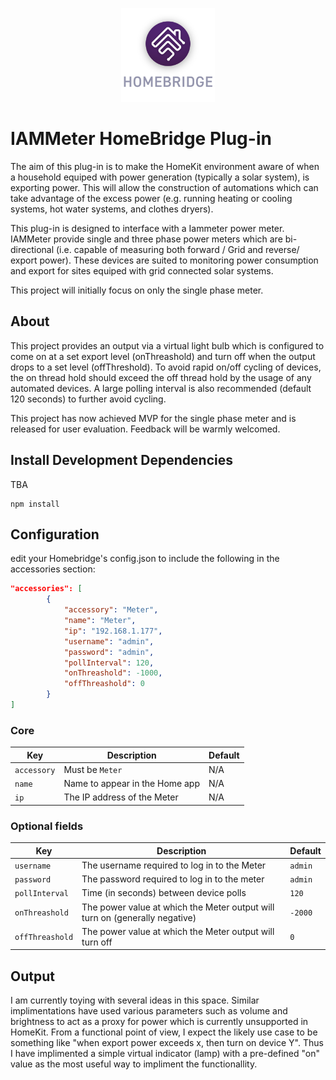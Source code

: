 <p align="center">
<img src="https://github.com/homebridge/branding/raw/master/logos/homebridge-wordmark-logo-vertical.png" width="150">
</p>

# IAMMeter HomeBridge Plug-in

The aim of this plug-in is to make the HomeKit environment aware of when a household equiped with power generation (typically a solar system), is exporting power. This will allow the construction of automations which can take advantage of the excess power (e.g. running heating or cooling systems, hot water systems, and clothes dryers).

This plug-in is designed to interface with a Iammeter power meter. IAMMeter provide single and three phase power meters which are bi-directional (i.e. capable of measuring both forward / Grid and reverse/ export power). These devices are suited to monitoring power consumption and export for sites equiped with grid connected solar systems.

This project will initially focus on only the single phase meter.

## About

This project provides an output via a virtual light bulb which is configured to come on at a set export level (onThreashold) and turn off when the output drops to a set level (offThreshold). To avoid rapid on/off cycling of devices, the on thread hold should exceed the off thread hold by the usage of any automated devices. A large polling interval is also recommended (default 120 seconds) to further avoid cycling. 

This project has now achieved MVP for the single phase meter and is released for user evaluation. Feedback will be warmly welcomed.

## Install Development Dependencies

TBA

```
npm install
```


## Configuration

edit your Homebridge's config.json to include the following in the accessories section:

```json
"accessories": [
        {
            "accessory": "Meter",
            "name": "Meter",
            "ip": "192.168.1.177",
            "username": "admin",
            "password": "admin",
            "pollInterval": 120,
            "onThreashold": -1000,
            "offThreashold": 0
        }
]
```


### Core
| Key | Description | Default |
| --- | --- | --- |
| `accessory` | Must be `Meter` | N/A |
| `name` | Name to appear in the Home app | N/A |
| `ip` | The IP address of the Meter | N/A |

### Optional fields
| Key | Description | Default |
| --- | --- | --- |
| `username` | The username required to log in to the Meter | `admin` |
| `password` | The password required to log in to the meter | `admin` |
| `pollInterval` | Time (in seconds) between device polls | `120` |
| `onThreashold` | The power value at which the Meter output will turn on (generally negative)| `-2000`|
| `offThreashold` | The power value at which the Meter output will turn off | `0` |


## Output 

I am currently toying with several ideas in this space. Similar implimentations have used various parameters such as volume and brightness to act as a proxy for power which is currently unsupported in HomeKit. From a functional point of view, I expect the likely use case to be something like "when export power exceeds x, then turn on device Y". Thus I have implimented a simple virtual indicator (lamp) with a pre-defined "on" value as the most useful way to impliment the functionallity.


